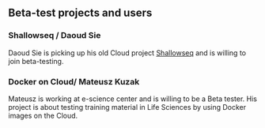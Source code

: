 ## Beta-test projects and users

### Shallowseq / Daoud Sie
Daoud Sie is picking up his old Cloud project [Shallowseq](https://projectadmin.cloud.sara.nl/projects/116) 
and is willing to join beta-testing.

### Docker on Cloud/ Mateusz Kuzak 
Mateusz is working at e-science center and is willing to be a Beta tester. His project is about testing training material in Life Sciences by using Docker images on the Cloud.